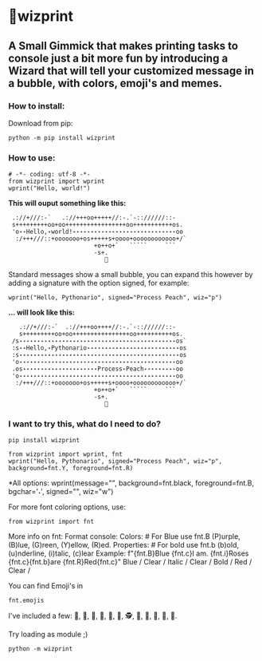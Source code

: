 # 🧙wizprint 
## A Small Gimmick that makes printing tasks to console just a bit more fun by introducing a Wizard that will tell your customized message in a bubble, with colors, emoji's and memes.

### How to install:
Download from pip:
```
python -m pip install wizprint
```

### How to use:
```
# -*- coding: utf-8 -*-
from wizprint import wprint
wprint("Hello, world!") 
```
**This will ouput something like this:**
```
 .://+///:-`   .://+++oo+++++//:-.`-:://////::-
 s+++++++++oo+oo+++++++++++++++++oo+++++++++++os. 
 'o˖˖Hello,˖world!˖˖˖˖˖˖˖˖˖˖˖˖˖˖˖˖˖˖˖˖˖˖˖˖˖˖˖˖˖oo
  :/+++///::+ooooooo+os+++++s+oooo+oooooooooooo+/`
                        +o++o+`   `````     ```
                        -s+.
                           🧙
```
Standard messages show a small bubble, you can expand this however by adding a signature with the option signed, for example:
```
wprint("Hello, Pythonario", signed="Process Peach", wiz="p")
```
**... will look like this:**
```
   .://+///:-`  .://+++oo++++//:-.`-:://////::-
   s+++++++++oo+oo++++++++++++++++oo++++++++++os. 
 /s˖˖˖˖˖˖˖˖˖˖˖˖˖˖˖˖˖˖˖˖˖˖˖˖˖˖˖˖˖˖˖˖˖˖˖˖˖˖˖˖˖˖˖˖os`
 :s˖˖Hello,˖Pythonario˖˖˖˖˖˖˖˖˖˖˖˖˖˖˖˖˖˖˖˖˖˖˖˖˖˖os
 :s˖˖˖˖˖˖˖˖˖˖˖˖˖˖˖˖˖˖˖˖˖˖˖˖˖˖˖˖˖˖˖˖˖˖˖˖˖˖˖˖˖˖˖˖˖os
 'o˖˖˖˖˖˖˖˖˖˖˖˖˖˖˖˖˖˖˖˖˖˖˖˖˖˖˖˖˖˖˖˖˖˖˖˖˖˖˖˖˖˖˖˖oo
 .os˖˖˖˖˖˖˖˖˖˖˖˖˖˖˖˖˖˖˖˖˖Process˖Peach˖˖˖˖˖˖˖˖˖oo
 'o˖˖˖˖˖˖˖˖˖˖˖˖˖˖˖˖˖˖˖˖˖˖˖˖˖˖˖˖˖˖˖˖˖˖˖˖˖˖˖˖˖˖˖˖oo
  :/+++///::+ooooooo+os+++++s+oooo+oooooooooooo+/`
                        +o++o+`   `````     ```
                        -s+.
                           👸
```

### I want to try this, what do I need to do?
```
pip install wizprint

from wizprint import wprint, fnt
wprint("Hello, Pythonario", signed="Process Peach", wiz="p", background=fnt.Y, foreground=fnt.R)
```
*All options:
wprint(message="", background=fnt.black, foreground=fnt.B, bgchar='˖', signed="", wiz="w")

For more font coloring options, use:
```
from wizprint import fnt
```
More info on fnt:
Format console: 
Colors: # For Blue use fnt.B
(P)urple, (B)lue, (G)reen, (Y)ellow, (R)ed.
Properties: # For bold use fnt.b
(b)old, (u)nderline, (i)talic, (c)lear
Example: f"{fnt.B}Blue {fnt.c}I am. {fnt.i}Roses {fnt.c}{fnt.b}are {fnt.R}Red{fnt.c}"
            Blue /     Clear /     Italic /      Clear / Bold /      Red /   Clear /

You can find Emoji's in 
```
fnt.emojis
```
I've included a few:
🧙, 👸, 👵, 👴, 🎅, 👮, 🕵, 👩, 👨, 👩, 🦸, 🧚.


Try loading as module ;)
```
python -m wizprint
```